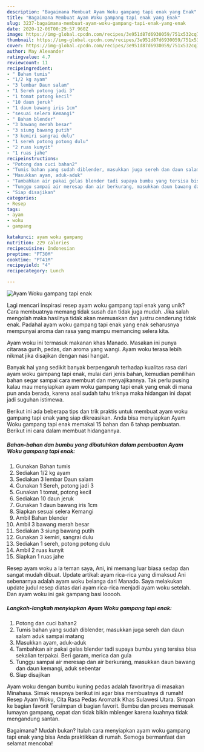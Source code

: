 ```yaml
---
description: "Bagaimana Membuat Ayam Woku gampang tapi enak yang Enak"
title: "Bagaimana Membuat Ayam Woku gampang tapi enak yang Enak"
slug: 3237-bagaimana-membuat-ayam-woku-gampang-tapi-enak-yang-enak
date: 2020-12-06T00:29:57.960Z
image: https://img-global.cpcdn.com/recipes/3e951d87d6930059/751x532cq70/ayam-woku-gampang-tapi-enak-foto-resep-utama.jpg
thumbnail: https://img-global.cpcdn.com/recipes/3e951d87d6930059/751x532cq70/ayam-woku-gampang-tapi-enak-foto-resep-utama.jpg
cover: https://img-global.cpcdn.com/recipes/3e951d87d6930059/751x532cq70/ayam-woku-gampang-tapi-enak-foto-resep-utama.jpg
author: May Alexander
ratingvalue: 4.7
reviewcount: 11
recipeingredient:
- " Bahan tumis"
- "1/2 kg ayam"
- "3 lembar Daun salam"
- "1 Sereh potong jadi 3"
- "1 tomat potong kecil"
- "10 daun jeruk"
- "1 daun bawang iris 1cm"
- "sesuai selera Kemangi"
- " Bahan blender"
- "3 bawang merah besar"
- "3 siung bawang putih"
- "3 kemiri sangrai dulu"
- "1 sereh potong potong dulu"
- "2 ruas kunyit"
- "1 ruas jahe"
recipeinstructions:
- "Potong dan cuci bahan2"
- "Tumis bahan yang sudah diblender, masukkan juga sereh dan daun salam aduk sampai matang"
- "Masukkan ayam, aduk-aduk"
- "Tambahkan air pakai gelas blender tadi supaya bumbu yang tersisa bisa sekalian terpakai. Beri garam, merica dan gula"
- "Tunggu sampai air meresap dan air berkurang, masukkan daun bawang dan daun kemangi, aduk sebentar"
- "Siap disajikan"
categories:
- Resep
tags:
- ayam
- woku
- gampang

katakunci: ayam woku gampang 
nutrition: 229 calories
recipecuisine: Indonesian
preptime: "PT30M"
cooktime: "PT41M"
recipeyield: "4"
recipecategory: Lunch

---
```



![Ayam Woku gampang tapi enak](https://img-global.cpcdn.com/recipes/3e951d87d6930059/751x532cq70/ayam-woku-gampang-tapi-enak-foto-resep-utama.jpg)

Lagi mencari inspirasi resep ayam woku gampang tapi enak yang unik? Cara membuatnya memang tidak susah dan tidak juga mudah. Jika salah mengolah maka hasilnya tidak akan memuaskan dan justru cenderung tidak enak. Padahal ayam woku gampang tapi enak yang enak seharusnya mempunyai aroma dan rasa yang mampu memancing selera kita.

Ayam woku ini termasuk makanan khas Manado. Masakan ini punya citarasa gurih, pedas, dan aroma yang wangi. Ayam woku terasa lebih nikmat jika disajikan dengan nasi hangat.

Banyak hal yang sedikit banyak berpengaruh terhadap kualitas rasa dari ayam woku gampang tapi enak, mulai dari jenis bahan, kemudian pemilihan bahan segar sampai cara membuat dan menyajikannya. Tak perlu pusing kalau mau menyiapkan ayam woku gampang tapi enak yang enak di mana pun anda berada, karena asal sudah tahu triknya maka hidangan ini dapat jadi suguhan istimewa.


Berikut ini ada beberapa tips dan trik praktis untuk membuat ayam woku gampang tapi enak yang siap dikreasikan. Anda bisa menyiapkan Ayam Woku gampang tapi enak memakai 15 bahan dan 6 tahap pembuatan. Berikut ini cara dalam membuat hidangannya.

<!--inarticleads1-->

##### Bahan-bahan dan bumbu yang dibutuhkan dalam pembuatan Ayam Woku gampang tapi enak:

1. Gunakan  Bahan tumis
1. Sediakan 1/2 kg ayam
1. Sediakan 3 lembar Daun salam
1. Gunakan 1 Sereh, potong jadi 3
1. Gunakan 1 tomat, potong kecil
1. Sediakan 10 daun jeruk
1. Gunakan 1 daun bawang iris 1cm
1. Siapkan sesuai selera Kemangi
1. Ambil  Bahan blender
1. Ambil 3 bawang merah besar
1. Sediakan 3 siung bawang putih
1. Gunakan 3 kemiri, sangrai dulu
1. Sediakan 1 sereh, potong potong dulu
1. Ambil 2 ruas kunyit
1. Siapkan 1 ruas jahe


Resep ayam woku a la teman saya, Ani, ini memang luar biasa sedap dan sangat mudah dibuat. Update artikal: ayam rica-rica yang dimaksud Ani sebenarnya adalah ayam woku belanga dari Manado. Saya melakukan update judul resep diatas dari ayam rica-rica menjadi ayam woku setelah. Dan ayam woku ini gak gampang basi looooh. 

<!--inarticleads2-->

##### Langkah-langkah menyiapkan Ayam Woku gampang tapi enak:

1. Potong dan cuci bahan2
1. Tumis bahan yang sudah diblender, masukkan juga sereh dan daun salam aduk sampai matang
1. Masukkan ayam, aduk-aduk
1. Tambahkan air pakai gelas blender tadi supaya bumbu yang tersisa bisa sekalian terpakai. Beri garam, merica dan gula
1. Tunggu sampai air meresap dan air berkurang, masukkan daun bawang dan daun kemangi, aduk sebentar
1. Siap disajikan


Ayam woku dengan bumbu kuning pedas adalah favoritnya di masakan Minahasa. Simak resepnya berikut ini agar bisa membuatnya di rumah! Resep Ayam Woku, Cita Rasa Pedas Aromatik Khas Sulawesi Utara. Simpan ke bagian favorit Tersimpan di bagian favorit. Bumbu dan proses memasak lumayan gampang, cepat dan tidak bikin mblenger karena kuahnya tidak mengandung santan. 

Bagaimana? Mudah bukan? Itulah cara menyiapkan ayam woku gampang tapi enak yang bisa Anda praktikkan di rumah. Semoga bermanfaat dan selamat mencoba!
